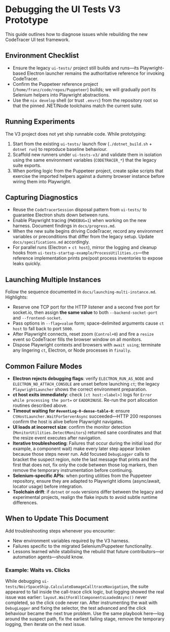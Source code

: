 # Debugging the UI Tests V3 Prototype

This guide outlines how to diagnose issues while rebuilding the new CodeTracer UI test framework.

## Environment Checklist

- Ensure the legacy `ui-tests/` project still builds and runs—its Playwright-based Electron launcher remains the authoritative reference for invoking CodeTracer.
- Confirm the Puppeteer reference project (`/home/franz/code/repos/Puppeteer`) builds; we will gradually port its Selenium helpers into Playwright abstractions.
- Use the `nix develop` shell (or trust `.envrc`) from the repository root so that the pinned .NET/Node toolchains match the current suite.

## Running Experiments

The V3 project does not yet ship runnable code. While prototyping:

1. Start from the existing `ui-tests/` launch flow (`./dotnet_build.sh` + `dotnet run`) to reproduce baseline behaviour.
2. Scaffold new runners under `ui-tests-v3/` and validate them in isolation using the same environment variables (`CODETRACER_*`) that the legacy suite exports.
3. When porting logic from the Puppeteer project, create spike scripts that exercise the imported helpers against a dummy browser instance before wiring them into Playwright.

## Capturing Diagnostics

- Reuse the `CodeTracerSession` disposal pattern from `ui-tests/` to guarantee Electron shuts down between runs.
- Enable Playwright tracing (`PWDEBUG=1`) when working on the new harness. Document findings in `docs/progress.md`.
- When the new suite begins driving CodeTracer, record any environment variables or preconditions that differ from the legacy setup. Update `docs/specifications.md` accordingly.
- For parallel runs (Electron + `ct host`), mirror the logging and cleanup hooks from `ui-tests-startup-example/ProcessUtilities.cs`—the reference implementation prints pre/post process inventories to expose leaks quickly.

## Launching Multiple Instances

Follow the sequence documented in `docs/launching-multi-instance.md`. Highlights:

- Reserve one TCP port for the HTTP listener and a second free port for socket.io, then assign **the same value** to both `--backend-socket-port` and `--frontend-socket`.
- Pass options in `--flag=value` form; space-delimited arguments cause `ct host` to fall back to port `5000`.
- After Playwright connects, reset zoom (`Control+0`) and fire a `resize` event so CodeTracer fills the browser window on all monitors.
- Dispose Playwright contexts and browsers with `await using`; terminate any lingering `ct`, Electron, or Node processes in `finally`.

## Common Failure Modes

- **Electron rejects debugging flags**: verify `ELECTRON_RUN_AS_NODE` and `ELECTRON_NO_ATTACH_CONSOLE` are unset before launching `ct`; the legacy `PlaywrightLauncher` shows the correct environment preparation.
- **ct host exits immediately**: check `[ct host:<label>]` logs for `Error while processing the port=` or `EADDRINUSE`. Re-run the port allocation routines described above.
- **Timeout waiting for `#eventLog-0-dense-table-0`**: ensure `CtHostLauncher.WaitForServerAsync` succeeded—HTTP 200 responses confirm the host is alive before Playwright navigates.
- **UI loads at incorrect size**: confirm the monitor detection (`MonitorUtilities.DetectMonitors`) returned sane coordinates and that the resize event executes after navigation.
- **Iterative troubleshooting**: Failures that occur during the initial load (for example, a component wait) make every later step appear broken because those steps never run. Add focused `DebugLogger` calls to bracket the suspect region, note the last message that prints and the first that does not, fix only the code between those log markers, then remove the temporary instrumentation before continuing.
- **Selenium-specific APIs**: when porting utilities from the Puppeteer repository, ensure they are adapted to Playwright idioms (async/await, locator usage) before integration.
- **Toolchain drift**: if `dotnet` or `node` versions differ between the legacy and experimental projects, realign the flake inputs to avoid subtle runtime differences.

## When to Update This Document

Add troubleshooting steps whenever you encounter:

- New environment variables required by the V3 harness.
- Failures specific to the migrated Selenium/Puppeteer functionality.
- Lessons learned while stabilising the rebuild that future contributors—or automation agents—should know.

### Example: Waits vs. Clicks

While debugging `ui-tests/NoirSpaceShip.CalculateDamageCalltraceNavigation`, the suite appeared to fail inside the call-trace click logic, but logging showed the real issue was earlier: `layout.WaitForAllComponentsLoadedAsync()` never completed, so the click code never ran. After instrumenting the wait with `DebugLogger` and fixing the selector, the test advanced and the click behaviour became the next true problem. Use the same playbook here—log around the suspect path, fix the earliest failing stage, remove the temporary logging, then iterate on the next issue.
